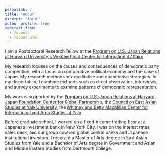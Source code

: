 ```yaml
---
permalink: /
title: "About"
excerpt: "About"
author_profile: true
redirect_from:
  - /about/
  - /about.html
---
```


I am a Postdoctoral Research Fellow at the [Program on U.S.-Japan Relations at Harvard University's Weatherhead Center for International Affairs](https://programs.wcfia.harvard.edu/us-japan/people/people-categories/2022–23).

My research focuses on the causes and consequences of democratic party competition, with a focus on comparative political economy and the case of Japan. My research methods mix qualitative and quantitative strategies. In my dissertation, I combine methods such as direct observation, interviews, and survey experiments to examine patterns of democratic representation.

My work is supported by the [Program on U.S.-Japan Relations at Harvard](https://programs.wcfia.harvard.edu/us-japan/home), [Japan Foundation Center for Global Partnership](https://www.cgp.org/), the [Council on East Asian Studies at Yale University](https://ceas.yale.edu/), the [Whitney and Betty MacMillan Center for International and Area Studies at Yale](https://macmillan.yale.edu/).

Before graduate school, I worked on a fixed-income trading floor at a Japanese investment bank in New York City. I was on the interest rates sales desk, and our group covered global central banks and Japanese institutional investors. I received a Master of Arts degree in East Asian Studies from Yale and a Bachelor of Arts degree in Government and Asian and Middle Eastern Studies from Dartmouth College.